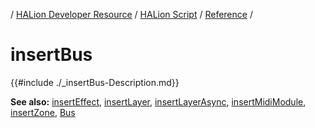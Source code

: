 / [HALion Developer Resource](../../HALion-Developer-Resource.md) / [HALion Script](./HALion-Script.md) / [Reference](./Reference.md) /

# insertBus

{{#include ./_insertBus-Description.md}}

**See also:** [insertEffect](./insertEffect.md), [insertLayer](./insertLayer.md), [insertLayerAsync](./insertLayerAsync.md), [insertMidiModule](./insertMidiModule.md), [insertZone](./insertZone.md), [Bus](./Bus.md)